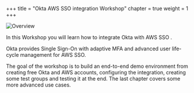 +++
title = "Okta AWS SSO integration Workshop"
chapter = true
weight = 1
+++

![Overview](/images/okta_logo.png)

In this Workshop you will learn how to integrate Okta with AWS SSO .

Okta provides Single Sign-On with adaptive MFA and advanced user life-cycle management for AWS SSO.

The goal of the workshop is to build an end-to-end demo environment from creating free Okta and AWS accounts, configuring the integration, creating some test groups and testing it at the end. The last chapter covers some more advanced use cases.